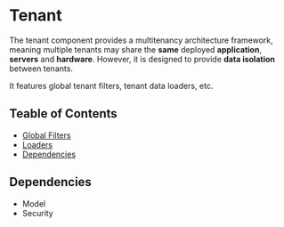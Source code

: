 # Tenant

The tenant component provides a multitenancy architecture framework, meaning multiple tenants may share the __same__ deployed __application__, __servers__ and __hardware__. However, it is designed to provide __data isolation__ between tenants.

It features global tenant filters, tenant data loaders, etc.

## Teable of Contents

- [Global Filters](filters.md)
- [Loaders](loaders.md)
- [Dependencies](#dependencies)

## Dependencies

- Model
- Security
